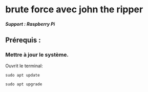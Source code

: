 # brute force avec john the ripper

##### Support : Raspberry Pi

## Prérequis :

### Mettre à jour le système.

Ouvrit le terminal:

    sudo apt update

    sudo apt upgrade
    
